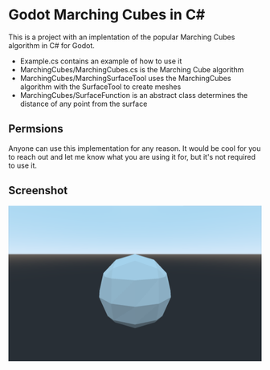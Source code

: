 # Godot Marching Cubes in C#

This is a project with an implentation of the popular Marching Cubes algorithm in C# for Godot.

 * Example.cs contains an example of how to use it
 * MarchingCubes/MarchingCubes.cs is the Marching Cube algorithm
 * MarchingCubes/MarchingSurfaceTool uses the MarchingCubes algorithm with the SurfaceTool to create meshes
 * MarchingCubes/SurfaceFunction is an abstract class determines the distance of any point from the surface

 ## Permsions

 Anyone can use this implementation for any reason. It would be cool for you to reach out and
 let me know what you are using it for, but it's not required to use it.
 
 ## Screenshot
 ![Screenshot of Example Scene](https://github.com/RyanRemer/MarchingCubesGodot/blob/main/ExampleScreenshot.png?raw=true)
